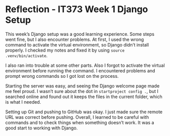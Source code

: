 # Reflection - IT373 Week 1 Django Setup

This week’s Django setup was a good learning experience. Some steps went fine, but I also encounter problems. At first, I used the wrong command to activate the virtual environment, so Django didn’t install properly. I checked my notes and fixed it by using `source .venv/bin/activate`.

I also ran into trouble at some other parts. Also I forgot to activate the virtual environment before running the command. I encountered problems and prompt wrong commands so I got lost on the process.

Starting the server was easy, and seeing the Django welcome page made me feel proud. I wasn’t sure about the dot in `startproject config .`, but I searched online and found out it keeps the files in the current folder, which is what I needed.

Setting up Git and pushing to GitHub was okay. I just made sure the remote URL was correct before pushing. Overall, I learned to be careful with commands and to check things when something doesn’t work. It was a good start to working with Django.
